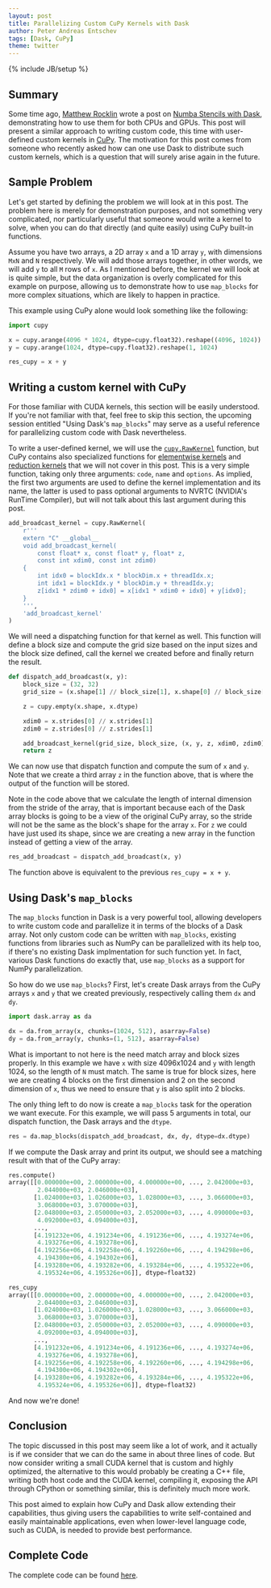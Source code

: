 ```yaml
---
layout: post
title: Parallelizing Custom CuPy Kernels with Dask
author: Peter Andreas Entschev
tags: [Dask, CuPy]
theme: twitter
---
```

{% include JB/setup %}


Summary
-------

Some time ago, [Matthew Rocklin](https://twitter.com/mrocklin) wrote a post on
[Numba Stencils with Dask](https://blog.dask.org/2019/04/09/numba-stencil),
demonstrating how to use them for both CPUs and GPUs. This post will present a
similar approach to writing custom code, this time with user-defined custom
kernels in [CuPy](https://cupy.chainer.org/). The motivation for this post
comes from someone who recently asked how can one use Dask to distribute such
custom kernels, which is a question that will surely arise again in the future.


Sample Problem
--------------

Let's get started by defining the problem we will look at in this post. The
problem here is merely for demonstration purposes, and not something very
complicated, nor particularly useful that someone would write a kernel to solve,
when you can do that directly (and quite easily) using CuPy built-in functions.

Assume you have two arrays, a 2D array `x` and a 1D array `y`, with dimensions
`MxN` and `N` respectively. We will add those arrays together, in other words,
we will add `y` to all `M` rows of `x`. As I mentioned before, the kernel we
will look at is quite simple, but the data organization is overly complicated
for this example on purpose, allowing us to demonstrate how to use `map_blocks`
for more complex situations, which are likely to happen in practice.

This example using CuPy alone would look something like the following:

```python
import cupy

x = cupy.arange(4096 * 1024, dtype=cupy.float32).reshape((4096, 1024))
y = cupy.arange(1024, dtype=cupy.float32).reshape(1, 1024)

res_cupy = x + y
```


Writing a custom kernel with CuPy
---------------------------------

For those familiar with CUDA kernels, this section will be easily understood. If
you're not familiar with that, feel free to skip this section, the upcoming
session entitled "Using Dask's `map_blocks`" may serve as a useful reference
for parallelizing custom code with Dask nevertheless.

To write a user-defined kernel, we will use the
[`cupy.RawKernel`](https://docs-cupy.chainer.org/en/stable/reference/generated/cupy.RawKernel.html)
function, but CuPy contains also specialized functions for
[elementwise kernels](https://docs-cupy.chainer.org/en/stable/reference/generated/cupy.ElementwiseKernel.html)
and
[reduction kernels](https://docs-cupy.chainer.org/en/stable/reference/generated/cupy.ReductionKernel.html)
that we will not cover in this post. This is a very simple function, taking only
three arguments: `code`, `name` and `options`. As implied, the first two
arguments are used to define the kernel implementation and its name, the latter
is used to pass optional arguments to NVRTC (NVIDIA's RunTime Compiler), but
will not talk about this last argument during this post.

```python
add_broadcast_kernel = cupy.RawKernel(
    r'''
    extern "C" __global__
    void add_broadcast_kernel(
        const float* x, const float* y, float* z,
        const int xdim0, const int zdim0)
    {
        int idx0 = blockIdx.x * blockDim.x + threadIdx.x;
        int idx1 = blockIdx.y * blockDim.y + threadIdx.y;
        z[idx1 * zdim0 + idx0] = x[idx1 * xdim0 + idx0] + y[idx0];
    }
    ''',
    'add_broadcast_kernel'
)
```

We will need a dispatching function for that kernel as well. This function will
define a block size and compute the grid size based on the input sizes and the
block size defined, call the kernel we created before and finally return the
result.

```python
def dispatch_add_broadcast(x, y):
    block_size = (32, 32)
    grid_size = (x.shape[1] // block_size[1], x.shape[0] // block_size[0])

    z = cupy.empty(x.shape, x.dtype)

    xdim0 = x.strides[0] // x.strides[1]
    zdim0 = z.strides[0] // z.strides[1]

    add_broadcast_kernel(grid_size, block_size, (x, y, z, xdim0, zdim0))
    return z
```

We can now use that dispatch function and compute the sum of `x` and `y`. Note
that we create a third array `z` in the function above, that is where the output
of the function will be stored.

Note in the code above that we calculate the length of internal dimension from
the stride of the array, that is important because each of the Dask array blocks
is going to be a view of the original CuPy array, so the stride will not be the
same as the block's shape for the array `x`. For `z` we could have just used its
shape, since we are creating a new array in the function instead of getting a
view of the array.

```python
res_add_broadcast = dispatch_add_broadcast(x, y)
```

The function above is equivalent to the previous `res_cupy = x + y`.


Using Dask's `map_blocks`
-------------------------

The `map_blocks` function in Dask is a very powerful tool, allowing developers
to write custom code and parallelize it in terms of the blocks of a Dask array.
Not only custom code can be written with `map_blocks`, existing functions from
libraries such as NumPy can be parallelized with its help too, if there's no
existing Dask implmentation for such function yet. In fact, various Dask
functions do exactly that, use `map_blocks` as a support for NumPy
parallelization.

So how do we use `map_blocks`? First, let's create Dask arrays from the CuPy
arrays `x` and `y` that we created previously, respectively calling them `dx`
and `dy`.

```python
import dask.array as da

dx = da.from_array(x, chunks=(1024, 512), asarray=False)
dy = da.from_array(y, chunks=(1, 512), asarray=False)
```

What is important to not here is the need match array and block sizes properly.
In this example we have `x` with size 4096x1024 and `y` with length 1024, so the
length of `N` must match. The same is true for block sizes, here we are creating
4 blocks on the first dimension and 2 on the second dimension of `x`, thus we
need to ensure that `y` is also split into 2 blocks.

The only thing left to do now is create a `map_blocks` task for the operation we
want execute. For this example, we will pass 5 arguments in total, our dispatch
function, the Dask arrays and the `dtype`.

```python
res = da.map_blocks(dispatch_add_broadcast, dx, dy, dtype=dx.dtype)
```

If we compute the Dask array and print its output, we should see a matching
result with that of the CuPy array:


```python
res.compute()
array([[0.000000e+00, 2.000000e+00, 4.000000e+00, ..., 2.042000e+03,
        2.044000e+03, 2.046000e+03],
       [1.024000e+03, 1.026000e+03, 1.028000e+03, ..., 3.066000e+03,
        3.068000e+03, 3.070000e+03],
       [2.048000e+03, 2.050000e+03, 2.052000e+03, ..., 4.090000e+03,
        4.092000e+03, 4.094000e+03],
       ...,
       [4.191232e+06, 4.191234e+06, 4.191236e+06, ..., 4.193274e+06,
        4.193276e+06, 4.193278e+06],
       [4.192256e+06, 4.192258e+06, 4.192260e+06, ..., 4.194298e+06,
        4.194300e+06, 4.194302e+06],
       [4.193280e+06, 4.193282e+06, 4.193284e+06, ..., 4.195322e+06,
        4.195324e+06, 4.195326e+06]], dtype=float32)

res_cupy
array([[0.000000e+00, 2.000000e+00, 4.000000e+00, ..., 2.042000e+03,
        2.044000e+03, 2.046000e+03],
       [1.024000e+03, 1.026000e+03, 1.028000e+03, ..., 3.066000e+03,
        3.068000e+03, 3.070000e+03],
       [2.048000e+03, 2.050000e+03, 2.052000e+03, ..., 4.090000e+03,
        4.092000e+03, 4.094000e+03],
       ...,
       [4.191232e+06, 4.191234e+06, 4.191236e+06, ..., 4.193274e+06,
        4.193276e+06, 4.193278e+06],
       [4.192256e+06, 4.192258e+06, 4.192260e+06, ..., 4.194298e+06,
        4.194300e+06, 4.194302e+06],
       [4.193280e+06, 4.193282e+06, 4.193284e+06, ..., 4.195322e+06,
        4.195324e+06, 4.195326e+06]], dtype=float32)
```

And now we're done!


Conclusion
----------

The topic discussed in this post may seem like a lot of work, and it actually is
if we consider that we can do the same in about three lines of code. But now
consider writing a small CUDA kernel that is custom and highly optimized, the
alternative to this would probably be creating a C++ file, writing both host
code and the CUDA kernel, compiling it, exposing the API through CPython or
something similar, this is definitely much more work.

This post aimed to explain how CuPy and Dask allow extending their capabilities,
thus giving users the capabilities to write self-contained and easily
maintainable applications, even when lower-level language code, such as CUDA, is
needed to provide best performance.


Complete Code
--------

The complete code can be found
[here](https://gist.github.com/pentschev/ad8bdc912bb1b5b318789102fa259bb7#file-dask_cupy_custom_kernel-py).
